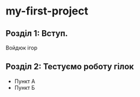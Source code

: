 # my-first-project
 ## Розділ 1: Вступ.
Войдюк ігор
## Розділ 2: Тестуємо роботу гілок 
*   Пункт А
*   Пункт Б

